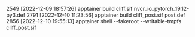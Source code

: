  2549  [2022-12-09 18:57:26] apptainer build cliff.sif nvcr_io_pytorch_19.12-py3.def 
 2791  [2022-12-10 11:23:56] apptainer build cliff_post.sif post.def 
 2856  [2022-12-10 19:55:13] apptainer shell --fakeroot --writable-tmpfs cliff_post.sif 
